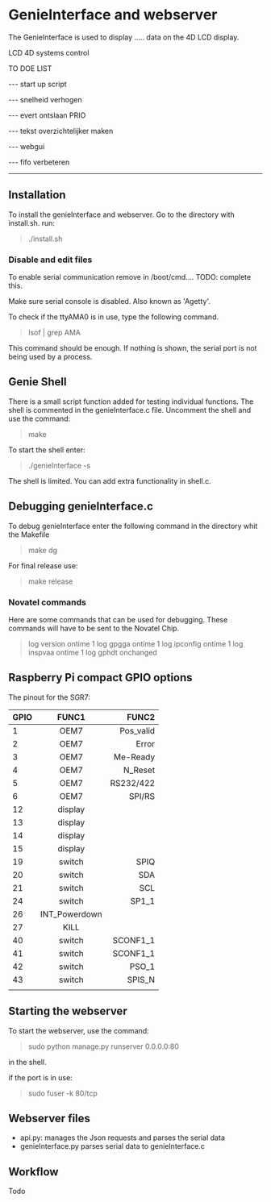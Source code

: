# GenieInterface and webserver
The GenieInterface is used to display ..... data on the 4D LCD display.

LCD 4D systems control

 TO DOE LIST 


--- start up script

--- snelheid verhogen

--- evert ontslaan PRIO

--- tekst overzichtelijker maken

--- webgui 

--- fifo verbeteren

--- 
## Installation
To install the genieInterface and webserver. Go to the directory with install.sh.
run:
> ./install.sh

### Disable and edit files
To enable serial communication remove in /boot/cmd.... TODO: complete this.

Make sure serial console is disabled. Also known as 'Agetty'.

To check if the ttyAMA0 is in use, type the following command.
> lsof | grep AMA

This command should be enough. If nothing is shown, the serial port is not being used by a process.

## Genie Shell
There is a small script function added for testing individual functions. The shell is commented in the genieInterface.c file. Uncomment the shell and use the command:
> make

To start the shell enter:
> ./genieInterface -s

The shell is limited. You can add extra functionality in shell.c.

## Debugging genieInterface.c
To debug genieInterface enter the following command in the directory whit the Makefile
>make dg

For final release use:
> make release

### Novatel commands
Here are some commands that can be used for debugging. These commands will have to be sent to the Novatel Chip.
> log version ontime 1
> log gpgga ontime 1
> log ipconfig ontime 1
> log inspvaa ontime 1
> log gphdt onchanged


## Raspberry Pi compact GPIO options
The pinout for the SGR7:



   | GPIO | FUNC1         | FUNC2     |
   | :--- | :---:         | ---:      |
   |    1 | OEM7          | Pos_valid |
   |    2 | OEM7          | Error     |
   |    3 | OEM7          | Me-Ready  |
   |    4 | OEM7          | N_Reset   |
   |    5 | OEM7          | RS232/422 |
   |    6 | OEM7          | SPI/RS    |
   |   12 | display       |           |
   |   13 | display       |           |
   |   14 | display       |           |
   |   15 | display       |           |
   |   19 | switch        | SPIQ      |
   |   20 | switch        | SDA       |
   |   21 | switch        | SCL       |
   |   24 | switch        | SP1_1     |
   |   26 | INT_Powerdown |           |
   |   27 | KILL          |           |
   |   40 | switch        | SCONF1_1  |
   |   41 | switch        | SCONF1_1  |
   |   42 | switch        | PSO_1     |
   |   43 | switch        | SPIS_N    |
   |      |               |           |


## Starting the webserver

To start the webserver, use the command: 
> sudo python manage.py runserver 0.0.0.0:80 

in the shell.

if the port is in use:
> sudo fuser -k 80/tcp

## Webserver files

* api.py: manages the Json requests and parses the serial data
* genieInterface.py parses serial data to genieInterface.c

## Workflow
Todo
